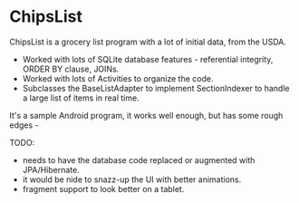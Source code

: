 # ChipsList
ChipsList is a grocery list program with a lot of initial data, from the USDA. 

* Worked with lots of SQLite database features - referential integrity, ORDER BY clause, JOINs.
* Worked with lots of Activities to organize the code. 
* Subclasses the BaseListAdapter to implement SectionIndexer to handle a large list of items in real time.

It's a sample Android program, it works well enough, but has some rough edges - 

TODO: 
* needs to have the database code replaced or augmented with JPA/Hibernate.
* it would be nide to snazz-up the UI with better animations.  
* fragment support to look better on a tablet. 
